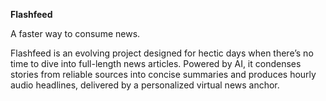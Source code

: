**Flashfeed**

A faster way to consume news.

Flashfeed is an evolving project designed for hectic days when there’s no time to dive into full-length news articles. Powered by AI, it condenses stories from reliable sources into concise summaries and produces hourly audio headlines, delivered by a personalized virtual news anchor.
